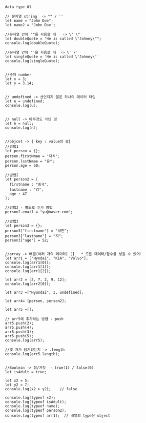       data type_01

      // 문자열 string  -> "" / ''
      let name = "John Doe";
      let name2 = 'John Doe';

      //문자열 안에 ""를 사용할 때   -> \" \"
      let doubleQuote = "He is called \"Johnny\"";
      console.log(doubleQuote);

      //문자열 안에 ''을 사용할 때  -> \' \'
      let singleQuote = 'He is called \'Johnny\''
      console.log(singleQuote);


      //숫자 number
      let x = 3;
      let y = 3.14;

      
      // undefined -> 선언되지 않은 하나의 데이터 타입
      let u = undefined;
      console.log(u);


      // null -> 아무것도 아닌 것
      let n = null;
      console.log(n);


      //objcet -> { key : value의 쌍}
      //방법1  
      let person = {};
      person.firstNmae = "재석";
      person.lastNmae = "유";
      person.age = 50;

      //방법2
      let person2 = {
        firstname : "종국",
        lastname : "김",
        age : 47
      };

      //방법2 - 별도로 추가 방법
      person2.email = "yu@naver.com";

      //방법3
      let person3 = {};
      person3["firstname"] = "석진";
      person3["lastname"] = "지";
      person3["age"] = 52;


      //array -> 배열(여러 개의 데이터) []   * 모든 데이터/함수를 넣을 수 있어!
      let arr1 = ["Hyndai", "KIA", "Volvo"];
      console.log(arr1[0]);
      console.log(arr1[1]);
      console.log(arr1[2]);
      
      let arr2 = [3, 7, 2, 9, 12];
      console.log(arr2[0]);

      let arr3 =["Hyundai", 3, undefined];

      let arr4= [person, person2];

      let arr5 =[];

      // arr5에 추가하는 방법 - push
      arr5.push(2);
      arr5.push(4);
      arr5.push(3);
      arr5.push(5);
      console.log(arr5);

      //몇 개가 담겨있는지 -> .length
      console.log(arr5.length);


      //Boolean -> 참/거짓  - true(1) / false(0)
      let isAdult = true;

      let x2 = 5;
      let y2 = 7;
      console.log(x2 > y2);    // false

      console.log(typeof x2);
      console.log(typeof isAdult);
      console.log(typeof name);
      console.log(typeof person2);
      console.log(typeof arr1);  // 배열의 type은 object 